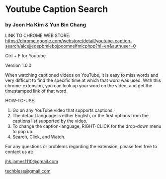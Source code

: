 # Youtube Caption Search
### by Joon Ha Kim & Yun Bin Chang

LINK TO CHROME WEB STORE: https://chrome.google.com/webstore/detail/youtube-caption-search/alcejjedepbmlebojpoomnelfmicphpp?hl=en&authuser=0

Ctrl + F for Youtube.

Version 1.0.0

When watching captioned videos on YouTube, it is easy to miss words and very difficult to find the specific time at which that word was used. With this chrome-extension, you can look up your word on the video, and get the timestamped link of that word.

HOW-TO-USE:

1. Go on any YouTube video that supports captions. 
2. The default language is either English, or the first options from the captions list supported by the video.
3. To change the caption-language, RIGHT-CLICK for the drop-down menu to pop up.
4. Search, Click, and Watch.

For any questions or problems regarding the extension, please feel free to contact us at:

jhk.james1110@gmail.com

techbless@gmail.com
